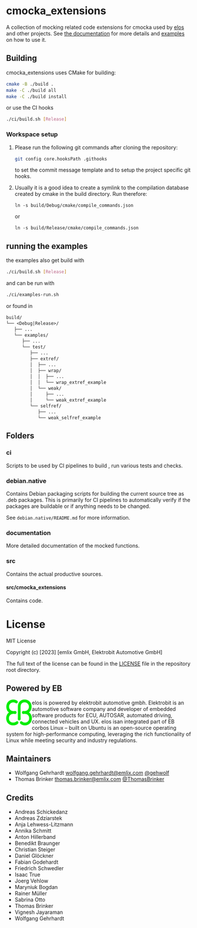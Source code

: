 # cmocka_extensions

A collection of mocking related code extensions for cmocka used by [elos](https://github.com/Elektrobit/elos/) and other projects.
See [the documentation](documentation/documentation.md) for more details and [examples](examples) on how to use it.


## Building

cmocka_extensions uses CMake for building:

```bash
cmake -B ./build .
make -C ./build all
make -C ./build install
```

or use the CI hooks

```bash
./ci/build.sh [Release]
```

### Workspace setup

1. Please run the following git commands after cloning the repository:

   ```bash
   git config core.hooksPath .githooks
   ```

   to set the commit message template and to setup the project specific git hooks.

2. Usually it is a good idea to create a symlink to the compilation database
   created by cmake in the build directory. Run therefore:

   ```
   ln -s build/Debug/cmake/compile_commands.json
   ```

   or

   ```
   ln -s build/Release/cmake/compile_commands.json
   ```
## running the examples

the examples also get build with

```bash
./ci/build.sh [Release]
```

and can be run with

```bash
./ci/examples-run.sh
```

or found in

```
build/
└── <Debug|Release>/
   ├── ...
   └── examples/
      ├── ...
      └── test/
         ├── ...
         ├── extref/
         │  ├── ...
         │  ├── wrap/
         │  │  ├── ...
         │  │  └── wrap_extref_example
         │  └── weak/
         │     ├── ...
         │     └── weak_extref_example
         └── selfref/
            ├── ...
            └── weak_selfref_example
```

## Folders

### ci

Scripts to be used by CI pipelines to build , run various tests and checks.

### debian.native

Contains Debian packaging scripts for building the current source tree as .deb
packages. This is primarily for CI pipelines to automatically verify if the
packages are buildable or if anything needs to be changed.

See `debian.native/README.md` for more information.

### documentation

More detailed documentation of the mocked functions.

### src

Contains the actual productive sources.

#### src/cmocka_extensions

Contains code.

# License

MIT License

Copyright (c) [2023] [emlix GmbH, Elektrobit Automotive GmbH]

The full text of the license can be found in the [LICENSE](LICENSE) file in the repository root directory.

## Powered by EB

<img src="doc/source/_static/eb-logo.png" width=70 height=70 align="left">
elos is powered by elektrobit automotive gmbh.
Elektrobit is an automotive software company and developer of embedded software products for ECU, AUTOSAR, automated driving, connected vehicles and UX.
elos isan  integrated part of EB corbos Linux – built on Ubuntu is an open-source operating system for high-performance computing, leveraging the rich functionality of Linux while meeting security and industry regulations.


## Maintainers

* Wolfgang Gehrhardt wolfgang.gehrhardt@emlix.com [@gehwolf](https://github.com/gehwolf)
* Thomas Brinker thomas.brinker@emlix.com [@ThomasBrinker](https://github.com/ThomasBrinker)

## Credits

* Andreas Schickedanz
* Andreas Zdziarstek
* Anja Lehwess-Litzmann
* Annika Schmitt
* Anton Hillerband
* Benedikt Braunger
* Christian Steiger
* Daniel Glöckner
* Fabian Godehardt
* Friedrich Schwedler
* Isaac True
* Joerg Vehlow
* Maryniuk Bogdan
* Rainer Müller
* Sabrina Otto
* Thomas Brinker
* Vignesh Jayaraman
* Wolfgang Gehrhardt
